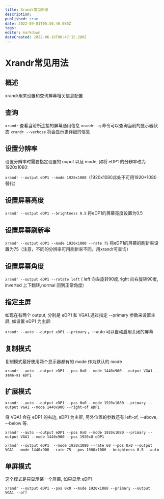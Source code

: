 ```yaml
---
title: Xrandr常见用法
description: 
published: true
date: 2022-09-01T05:50:46.085Z
tags: 
editor: markdown
dateCreated: 2022-06-16T06:47:15.280Z
---
```


# Xrandr常见用法

## 概述

xrandr用来设置和查询屏幕相关信息配置

## 查询

`xrandr` 查看当前所连接的屏幕通用信息
`xrandr -q` 命令可以查询当前的显示器状态
`xrandr --verbose` 将会显示更详细的信息

## 设置分辨率

设置分辨率时需要指定设置的 ouput 以及 mode, 如将 eDP1 的分辨率改为 1920x1080:

`xrandr --output eDP1 --mode 1920x1080`（1920x1080此处不可用1920*1080替代）

## 设置屏幕亮度

`xrandr --output eDP1 --brightness 0.5` 将eDP1的屏幕亮度设置为0.5

## 设置屏幕刷新率

`xrandr --output eDP1 --mode 1920x1080 --rate 75` 将eDP1的屏幕的刷新率设置为75（注意，不同的分辨率可用刷新率不同，用xrandr可查询）

## 设置屏幕角度

`xrandr --output eDP1 --rotate left` ( left 向左旋转90度,right 向右旋转90度, inverted 上下翻转,normal 回到正常角度)

## 指定主屏

如现在有两个 output, 分别是 eDP1 和 VGA1.通过指定 --primary 参数来设置主屏, 如设置 eDP1 为主屏:

`xrandr --auto --output eDP1 --primary` ，--auto 可以自动启用关闭的屏幕.

## 复制模式

复制模式最好使用两个显示器都有的 mode 作为默认的 mode

`xrandr --auto --output eDP1 --pos 0x0 --mode 1440x900 --output VGA1 --same-as eDP1`

## 扩展模式

`xrandr --auto --output eDP1 --pos 0x0 --mode 1920x1080 --primary --output VGA1 --mode 1440x900 --right-of eDP1`
 
将 VGA1 会在 eDP1 的右边, eDP1 为主屏, 另外位置的参数还有 left-of, --above, --below 等.

`xrandr --auto --output eDP1 --pos 0x0 --mode 1920x1080 --primary --output VGA1 --mode 1440x900 --pos 1920x0 eDP1`
 
`xrandr --output eDP1  --mode 1920x1080 --rate 60 --pos 0x0 --output VGA1 --mode 1440x900 --rate 75 --pos 1000x1080 --brightness 0.5 --auto`

## 单屏模式

这个模式是只显示某一个屏幕, 如只显示 eDP1

`xrandr --output eDP1 --pos 0x0 --mode 1920x1080 --primary --output VGA1 --off`